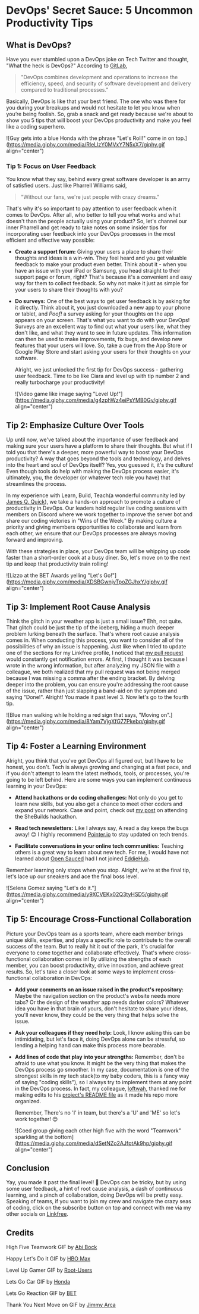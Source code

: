 # DevOps' Secret Sauce: 5 Uncommon Productivity Tips

## What is DevOps?

Have you ever stumbled upon a DevOps joke on Tech Twitter and thought, "What the heck is DevOps?" According to [GitLab](https://about.gitlab.com/topics/devops/),

> "DevOps combines development and operations to increase the efficiency, speed, and security of software development and delivery compared to traditional processes."

Basically, DevOps is like that your best friend. The one who was there for you during your breakups and would not hesitate to let you know when you’re being foolish. So, grab a snack and get ready because we're about to show you 5 tips that will boost your DevOps productivity and make you feel like a coding superhero.

![Guy gets into a blue Honda with the phrase "Let's Roll!" come in on top.](https://media.giphy.com/media/RleLlzY0MVxY7N5xX7/giphy.gif align="center")

### Tip 1: Focus on User Feedback

You know what they say, behind every great software developer is an army of satisfied users. Just like Pharrell Williams said,

> "Without our fans, we're just people with crazy dreams."

That's why it's so important to pay attention to user feedback when it comes to DevOps. After all, who better to tell you what works and what doesn't than the people actually using your product? So, let's channel our inner Pharrell and get ready to take notes on some insider tips for incorporating user feedback into your DevOps processes in the most efficient and effective way possible:

* **Create a support forum:** Giving your users a place to share their thoughts and ideas is a win-win. They feel heard and you get valuable feedback to make your product even better. Think about it - when you have an issue with your iPad or Samsung, you head straight to their support page or forum, right? That's because it's a convenient and easy way for them to collect feedback. So why not make it just as simple for your users to share their thoughts with you?
    
* **Do surveys:** One of the best ways to get user feedback is by asking for it directly. Think about it, you just downloaded a new app to your phone or tablet, and *Poof!* a survey asking for your thoughts on the app appears on your screen. That's what you want to do with your DevOps! Surveys are an excellent way to find out what your users like, what they don't like, and what they want to see in future updates. This information can then be used to make improvements, fix bugs, and develop new features that your users will love. So, take a cue from the App Store or Google Play Store and start asking your users for their thoughts on your software.
    
    Alright, we just unlocked the first tip for DevOps success - gathering user feedback. Time to be like Ciara and level up with tip number 2 and really turbocharge your productivity!
    
    ![Video game like image saying "Level Up!"](https://media.giphy.com/media/g4zphWz4eiPsYMB0Gv/giphy.gif align="center")
    

## Tip 2: Emphasize Culture Over Tools

Up until now, we've talked about the importance of user feedback and making sure your users have a platform to share their thoughts. But what if I told you that there's a deeper, more powerful way to boost your DevOps productivity? A way that goes beyond the tools and technology, and delves into the heart and soul of DevOps itself? Yes, you guessed it, it's the culture! Even though tools do help with making the DevOps process easier, it's ultimately, you, the developer (or whatever tech role you have) that streamlines the process.

In my experience with Learn, Build, Teach(a wonderful community led by [James Q. Quick](https://www.jamesqquick.com/)), we take a hands-on approach to promote a culture of productivity in DevOps. Our leaders hold regular live coding sessions with members on Discord where we work together to improve the server bot and share our coding victories in "Wins of the Week." By making culture a priority and giving members opportunities to collaborate and learn from each other, we ensure that our DevOps processes are always moving forward and improving.

With these strategies in place, your DevOps team will be whipping up code faster than a short-order cook at a busy diner. So, let's move on to the next tip and keep that productivity train rolling!

![Lizzo at the BET Awards yelling "Let's Go!"](https://media.giphy.com/media/XDSBGwnjvTpoZGJhxY/giphy.gif align="center")

## Tip 3: Implement Root Cause Analysis

Think the glitch in your weather app is just a small issue? Ehh, not quite. That glitch could be just the tip of the iceberg, hiding a much deeper problem lurking beneath the surface. That's where root cause analysis comes in. When conducting this process, you want to consider all of the possibilities of why an issue is happening. Just like when I tried to update one of the sections for my Linkfree profile, I noticed that [my pull request](https://github.com/EddieHubCommunity/LinkFree/pull/2123) would constantly get notification errors. At first, I thought it was because I wrote in the wrong information, but after analyzing my JSON file with a colleague, we both realized that my pull request was not being merged because I was missing a comma after the ending bracket. By delving deeper into the problem, you can ensure you're addressing the root cause of the issue, rather than just slapping a band-aid on the symptom and saying "Done!". Alright! You made it past level 3. Now let's go to the fourth tip.

![Blue man walking while holding a red sign that says, "Moving on".](https://media.giphy.com/media/8Yam7VjgXfG77Pkebq/giphy.gif align="center")

## Tip 4: Foster a Learning Environment

Alright, you think that you've got DevOps all figured out, but I have to be honest, you don't. Tech is always growing and changing at a fast pace, and if you don't attempt to learn the latest methods, tools, or processes, you're going to be left behind. Here are some ways you can implement continuous learning in your DevOps:

* **Attend hackathons or do coding challenges:** Not only do you get to learn new skills, but you also get a chance to meet other coders and expand your network. Case and point, check out [my post](https://hashnode.com/post/clcues1dk020w64nv7qu65uk3) on attending the SheBuilds hackathon.
    
* **Read tech newsletters:** Like I always say, A read a day keeps the bugs away! 😊 I highly recommend [Pointer.io](https://www.pointer.io/) to stay updated on tech trends.
    
* **Facilitate conversations in your online tech communities:** Teaching others is a great way to learn about new tech. For me, I would have not learned about [Open Sauced](https://opensauced.pizza/) had I not joined [EddieHub](https://www.eddiehub.org/?r_done=1).
    

Remember learning only stops when you stop. Alright, we're at the final tip, let's lace up our sneakers and ace the final boss level.

![Selena Gomez saying "Let's do it."](https://media.giphy.com/media/y9XCVEKx02Q3tyHSD5/giphy.gif align="center")

## Tip 5: Encourage Cross-Functional Collaboration

Picture your DevOps team as a sports team, where each member brings unique skills, expertise, and plays a specific role to contribute to the overall success of the team. But to really hit it out of the park, it's crucial for everyone to come together and collaborate effectively. That's where cross-functional collaboration comes in! By utilizing the strengths of each member, you can boost productivity, drive innovation, and achieve great results. So, let's take a closer look at some ways to implement cross-functional collaboration in DevOps:

* **Add your comments on an issue raised in the product's repository:** Maybe the navigation section on the product's website needs more tabs? Or the design of the weather app needs darker colors? Whatever idea you have in that brain of yours, don't hesitate to share your ideas, you'll never know, they could be the very thing that helps solve the issue.
    
* **Ask your colleagues if they need help:** Look, I know asking this can be intimidating, but let's face it, doing DevOps alone can be stressful, so lending a helping hand can make this process more bearable.
    
* **Add lines of code that play into your strengths:** Remember, don't be afraid to use what you know. It might be the very thing that makes the DevOps process go smoother. In my case, documentation is one of the strongest skills in my tech stack(to my baby coders, this is a fancy way of saying "coding skills"), so I always try to implement them at any point in the DevOps process. In fact, my colleague, [loftwah](https://linkfree.eddiehub.io/loftwah), thanked me for making edits to his [project's README file](https://github.com/loftwah/linux-for-pirates) as it made his repo more organized.
    
    Remember, There's no 'I' in team, but there's a 'U' and 'ME' so let's work together! 😊
    
    ![Coed group giving each other high five with the word "Teamwork" sparkling at the bottom](https://media.giphy.com/media/dSetNZo2AJfptAk9hp/giphy.gif align="center")
    

## Conclusion

Yay, you made it past the final level! 🥳 DevOps can be tricky, but by using some user feedback, a hint of root cause analysis, a dash of continuous learning, and a pinch of collaboration, doing DevOps will be pretty easy. Speaking of teams, if you want to join my crew and navigate the crazy seas of coding, click on the subscribe button on top and connect with me via my other socials on [Linkfree](https://linkfree.eddiehub.io/CBID2).

## Credits

High Five Teamwork GIF by [Abi Bock](https://media.giphy.com/media/dSetNZo2AJfptAk9hp/giphy.gif)

Happy Let's Do it GIF by [HBO Max](https://media.giphy.com/media/y9XCVEKx02Q3tyHSD5/giphy.gif)

Level Up Gamer GIF by [Root-Users](https://media.giphy.com/media/g4zphWz4eiPsYMB0Gv/giphy.gif)

Lets Go Car GIF by [Honda](https://media.giphy.com/media/RleLlzY0MVxY7N5xX7/giphy.gif)

Lets Go Reaction GIF by [BET](https://media.giphy.com/media/XDSBGwnjvTpoZGJhxY/giphy.gif)

Thank You Next Move on GIF by [Jimmy Arca](https://media.giphy.com/media/8Yam7VjgXfG77Pkebq/giphy.gif)